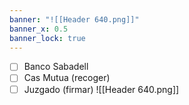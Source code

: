 ```yaml
---
banner: "![[Header 640.png]]"
banner_x: 0.5
banner_lock: true
---
```

- [ ] Banco Sabadell 
- [ ] Cas Mutua (recoger)
- [ ] Juzgado (firmar)
![[Header 640.png]]
